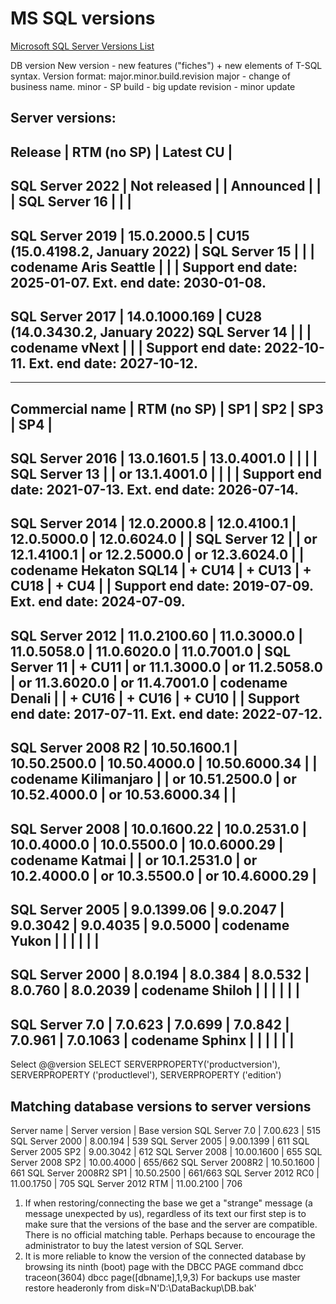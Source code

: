 # MS SQL versions
[Microsoft SQL Server Versions List](http://sqlserverbuilds.blogspot.ru/)

DB version
New version - new features ("fiches") + new elements of T-SQL syntax.
Version format: major.minor.build.revision
major - change of business name.
minor - SP
build - big update
revision - minor update

Server versions: 
-----------------------------------------------------------------------------------------------------------------
Release                | RTM (no SP)   | Latest CU                                                              |
-----------------------------------------------------------------------------------------------------------------
SQL Server 2022        | Not released  |                                                                        |
Announced              |               |                                                                        |
SQL Server 16          |               |                                                                        |
-----------------------------------------------------------------------------------------------------------------
SQL Server 2019        |   15.0.2000.5 |	CU15 (15.0.4198.2, January 2022)                                      |
SQL Server 15          |               |                                                                        |
codename Aris Seattle  |               |                                                                        |
Support end date: 2025-01-07. Ext. end date: 2030-01-08.
-----------------------------------------------------------------------------------------------------------------
SQL Server 2017        | 14.0.1000.169 | CU28 (14.0.3430.2, January 2022)
SQL Server 14          |               |                                                                        |
codename vNext         |               |                                                                        |
Support end date: 2022-10-11. Ext. end date: 2027-10-12.
-----------------------------------------------------------------------------------------------------------------

----------------------------------------------------------------------------------------------------------------
Commercial name        | RTM (no SP)  |       SP1       |       SP2       |       SP3        |       SP4       |
----------------------------------------------------------------------------------------------------------------
SQL Server 2016        |  13.0.1601.5 |     13.0.4001.0 |                 |                  |                 |
SQL Server 13          |              |  or 13.1.4001.0 |                 |                  |                 |
Support end date: 2021-07-13. Ext. end date: 2026-07-14.
----------------------------------------------------------------------------------------------------------------
SQL Server 2014        |  12.0.2000.8 |     12.0.4100.1 |     12.0.5000.0 |      12.0.6024.0 |                 |
SQL Server 12          |              |  or 12.1.4100.1 |  or 12.2.5000.0 |   or 12.3.6024.0 |                 |
codename Hekaton SQL14 |       + CU14 |          + CU13 |          + CU18 |            + CU4 |                 |
Support end date: 2019-07-09. Ext. end date: 2024-07-09.
----------------------------------------------------------------------------------------------------------------
SQL Server 2012        | 11.0.2100.60 |     11.0.3000.0 |     11.0.5058.0 |      11.0.6020.0 |     11.0.7001.0 |
SQL Server 11          |       + CU11 |  or 11.1.3000.0 |  or 11.2.5058.0 |   or 11.3.6020.0 |  or 11.4.7001.0 |
codename Denali        |              |          + CU16 |          + CU16 |           + CU10 |                 |
Support end date: 2017-07-11. Ext. end date: 2022-07-12.
----------------------------------------------------------------------------------------------------------------
SQL Server 2008 R2     | 10.50.1600.1 |    10.50.2500.0 |    10.50.4000.0 |    10.50.6000.34 |                 |
codename Kilimanjaro   |              | or 10.51.2500.0 | or 10.52.4000.0 | or 10.53.6000.34 |                 |
----------------------------------------------------------------------------------------------------------------
SQL Server 2008        | 10.0.1600.22 |     10.0.2531.0 |     10.0.4000.0 |    10.0.5500.0   |    10.0.6000.29 |
codename Katmai        |              |  or 10.1.2531.0 | or  10.2.4000.0 | or 10.3.5500.0   | or 10.4.6000.29 |
----------------------------------------------------------------------------------------------------------------
SQL Server 2005        |  9.0.1399.06 |        9.0.2047 |        9.0.3042 |         9.0.4035 |        9.0.5000 |
codename Yukon         |              |                 |                 |                  |                 |
----------------------------------------------------------------------------------------------------------------
SQL Server 2000        |      8.0.194 |         8.0.384 |         8.0.532 |          8.0.760 |        8.0.2039 |
codename Shiloh        |              |                 |                 |                  |                 |
----------------------------------------------------------------------------------------------------------------
SQL Server 7.0         |      7.0.623 |         7.0.699 |         7.0.842 |          7.0.961 |        7.0.1063 |
codename Sphinx        |              |                 |                 |                  |                 |
----------------------------------------------------------------------------------------------------------------

Select @@version
SELECT SERVERPROPERTY('productversion'), SERVERPROPERTY ('productlevel'), SERVERPROPERTY ('edition')


Matching database versions to server versions
----------------------------------------------
Server name           | Server version | Base version 
SQL Server 7.0        | 7.00.623       | 515
SQL Server 2000       | 8.00.194       | 539
SQL Server 2005       | 9.00.1399      | 611
SQL Server 2005 SP2   | 9.00.3042      | 612
SQL Server 2008       | 10.00.1600     | 655
SQL Server 2008 SP2   | 10.00.4000     | 655/662
SQL Server 2008R2     | 10.50.1600     | 661
SQL Server 2008R2 SP1 | 10.50.2500     | 661/663
SQL Server 2012 RC0   | 11.00.1750     | 705
SQL Server 2012 RTM   | 11.00.2100     | 706

1. If when restoring/connecting the base we get a "strange" message (a message unexpected by us), regardless of its text 
our first step is to make sure that the versions of the base and the server are compatible.
There is no official matching table. Perhaps because to encourage the administrator to buy the latest version of SQL Server.
2. It is more reliable to know the version of the connected database by browsing its ninth (boot) page with the DBCC PAGE command
  dbcc traceon(3604)
  dbcc page([dbname],1,9,3)
For backups
  use master
  restore headeronly from disk=N'D:\DataBackup\DB.bak'
